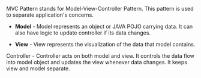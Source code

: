 MVC Pattern stands for Model-View-Controller Pattern. This pattern is used to separate application's concerns.

* **Model** - Model represents an object or JAVA POJO carrying data. It can also have logic to update controller if its data changes.

* **View** - View represents the visualization of the data that model contains.

Controller - Controller acts on both model and view. It controls the data flow into model object and updates the view whenever data changes. It keeps view and model separate.